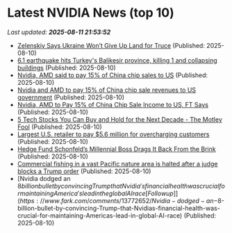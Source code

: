 # Latest NVIDIA News (top 10)
_Last updated: **2025-08-11 21:53:52**_

- [Zelenskiy Says Ukraine Won’t Give Up Land for Truce](https://biztoc.com/x/384aadedfd1648b6) (Published: 2025-08-10)
- [6.1 earthquake hits Turkey's Balikesir province, killing 1 and collapsing buildings](https://biztoc.com/x/9e8bf43ce4a48495) (Published: 2025-08-10)
- [Nvidia, AMD said to pay 15% of China chip sales to US](https://biztoc.com/x/42a9d668475f443d) (Published: 2025-08-10)
- [Nvidia and AMD to pay 15% of China chip sale revenues to US government](https://biztoc.com/x/2881533afba70b36) (Published: 2025-08-10)
- [Nvidia, AMD to Pay 15% of China Chip Sale Income to US, FT Says](https://biztoc.com/x/bb5f4e61f689815e) (Published: 2025-08-10)
- [5 Tech Stocks You Can Buy and Hold for the Next Decade - The Motley Fool](https://slashdot.org/firehose.pl?op=view&amp;id=178636718) (Published: 2025-08-10)
- [Largest U.S. retailer to pay $5.6 million for overcharging customers](https://biztoc.com/x/179cdab9ea3ec90d) (Published: 2025-08-10)
- [Hedge Fund Schonfeld’s Millennial Boss Drags It Back From the Brink](https://biztoc.com/x/5b8f1e5d75e5ec2a) (Published: 2025-08-10)
- [Commercial fishing in a vast Pacific nature area is halted after a judge blocks a Trump order](https://biztoc.com/x/78d7f27458cba0e9) (Published: 2025-08-10)
- [Nvidia dodged an $8 billion bullet by convincing Trump that Nvidia's financial health was crucial for maintaining America's lead in the global AI race [Followup]](https://www.fark.com/comments/13772652/Nvidia-dodged-an-$8-billion-bullet-by-convincing-Trump-that-Nvidias-financial-health-was-crucial-for-maintaining-Americas-lead-in-global-AI-race) (Published: 2025-08-10)
